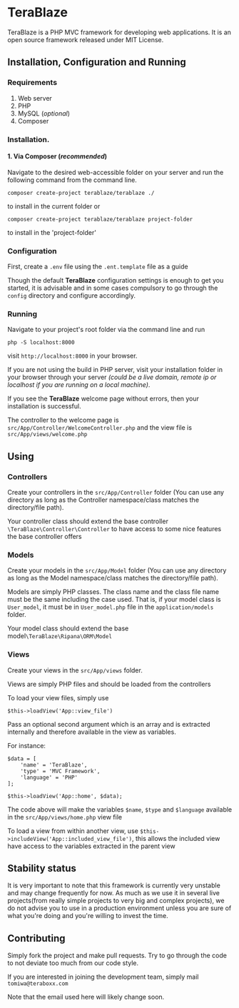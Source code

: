 # TeraBlaze

TeraBlaze is a PHP MVC framework for developing web applications. It is an open source framework released under MIT License.

## Installation, Configuration and Running
### Requirements
 1. Web server
 2. PHP
 3. MySQL (*optional*)
 4. Composer

### Installation.
#### 1. Via Composer (*recommended*)
Navigate to the desired web-accessible folder on your server and run the following command from the command line.

    composer create-project terablaze/terablaze ./
to install in the current folder  or

    composer create-project terablaze/terablaze project-folder
to install in the 'project-folder'

### Configuration
First, create a `.env` file using the `.ent.template` file as a guide

Though the default **TeraBlaze** configuration settings is enough to get you started, it is advisable and in some cases compulsory to go through the `config`  directory and configure accordingly.

### Running
Navigate to your project's root folder via the command line and run 

    php -S localhost:8000
visit `http://localhost:8000` in your browser.

If you are not using the build in PHP server, visit your installation folder in your browser through your server *(could be a live domain, remote ip or localhost if you are running on a local machine)*. 

If you see the **TeraBlaze** welcome page without errors, then your installation is successful.

The controller to the welcome page is `src/App/Controller/WelcomeController.php` and the view file is `src/App/views/welcome.php`

## Using

### Controllers
Create your controllers in the `src/App/Controller` folder (You can use any directory as long as the Controller namespace/class matches the directory/file path).

Your controller class should extend the base controller `\TeraBlaze\Controller\Controller` to have access to some nice features the base controller offers


### Models
Create your models in the `src/App/Model` folder (You can use any directory as long as the Model namespace/class matches the directory/file path).

Models are simply PHP classes. The class name and the class file name must be the same including the case used. That is, if your model class is `User_model`, it must be in `User_model.php` file in the `application/models` folder.

Your model class should extend the base model`\TeraBlaze\Ripana\ORM\Model`

### Views 
Create your views in the `src/App/views` folder.

Views are simply PHP files and should be loaded from the controllers

To load your view files, simply use 

`$this->loadView('App::view_file')`

Pass an optional second argument which is an array and is extracted internally and therefore available in the view as variables.

For instance:

    $data = [
	    'name' = 'TeraBlaze',
	    'type' = 'MVC Framework',
	    'language' = 'PHP'
    ];
    
    $this->loadView('App::home', $data);
The code above will make the variables `$name`, `$type` and `$language` available in the `src/App/views/home.php` view file

To load a view from within another view, use `$this->includeView('App::included_view_file')`, this allows the included view have access to the variables extracted in the parent view

## Stability status
It is very important to note that this framework is currently very unstable and may change frequently for now. 
As much as we use it in several live projects(from really simple projects to very 
big and complex projects), we do not advise you to use in a production environment 
unless you are sure of what you're doing and you're willing to invest the time.

## Contributing
Simply fork the project and make pull requests. Try to go through the code to not deviate too much from our code style.

If you are interested in joining the development team, simply mail `tomiwa@teraboxx.com`

Note that the email used here will likely change soon.